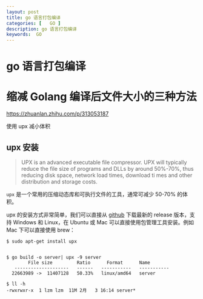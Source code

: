 ```yaml
---
layout: post
title: go 语言打包编译
categories: [   GO ]
description: go 语言打包编译
keywords:  GO
---
```



# go 语言打包编译


# 缩减 Golang 编译后文件大小的三种方法

https://zhuanlan.zhihu.com/p/313053187

 使用 upx 减小体积
## upx 安装
> UPX is an advanced executable file compressor. UPX will typically reduce the file size of programs and DLLs by around 50%-70%, thus reducing disk space, network load times, download ti
> mes and other distribution and storage costs.

`upx` 是一个常用的压缩动态库和可执行文件的工具，通常可减少 50-70% 的体积。

upx 的安装方式非常简单，我们可以直接从 [github](https://github.com/upx/upx/releases/) 下载最新的 release 版本，支持 Windows 和 Linux，在 Ubuntu 或 Mac 可以直接使用包管理工具安装。例如 Mac 下可以直接使用 brew：


`$ sudo apt-get install upx
`
```

$ go build -o server| upx -9 server
        File size         Ratio      Format      Name
   --------------------   ------   -----------   -----------
  22663989 ->  11407128   50.33%   linux/amd64   server

$ ll -h
-rwxrwxr-x  1 lzm lzm  11M 2月   3 16:14 server*
```
